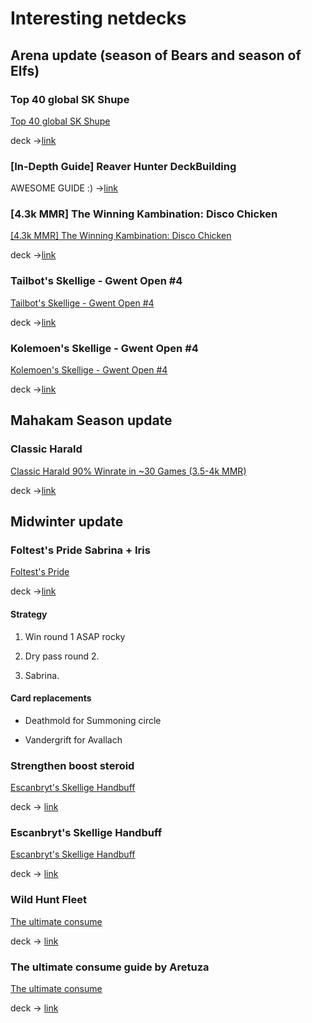 # Interesting netdecks

## Arena update (season of Bears and season of Elfs)

### Top 40 global SK Shupe

[Top 40 global SK Shupe](./snapshots/sk-shupe.PNG)

deck ->[link](https://www.gwentdb.com/decks/46968-top-40-global-sk-shupe)

### [In-Depth Guide] Reaver Hunter DeckBuilding

AWESOME GUIDE :) ->[link](https://ft.reddit.com/r/gwent/comments/8b7xhi/indepth_guide_reaver_hunter_deckbuilding/)

### [4.3k MMR] The Winning Kambination: Disco Chicken

[[4.3k MMR] The Winning Kambination: Disco Chicken](./snapshots/winning-kambination.PNG)

deck ->[link](https://www.gwentdb.com/decks/40183-4-3k-mmr-the-winning-kambination-disco-chicken)

### Tailbot's Skellige - Gwent Open #4

[Tailbot's Skellige - Gwent Open #4](./snapshots/tailbots-skellige-open-4.PNG)

deck ->[link](https://www.gwentdb.com/decks/45653-tailbots-skellige-gwent-open-4)

### Kolemoen's Skellige - Gwent Open #4

[Kolemoen's Skellige - Gwent Open #4](./snapshots/kolemoens-skellige-open-4.PNG)

deck ->[link](https://www.gwentdb.com/decks/45640-kolemoens-skellige-gwent-open-4)

## Mahakam Season update

### Classic Harald

[Classic Harald 90% Winrate in ~30 Games (3.5-4k MMR)](./snapshots/classic-harald.PNG)

deck ->[link](https://www.gwentdb.com/decks/43373-classic-harald-90-winrate-in-30-games-3-5-4k-mmr)

## Midwinter update

### Foltest's Pride Sabrina + Iris

[Foltest's Pride](./snapshots/foltests-pride.PNG)

deck ->[link](https://www.gwentdb.com/decks/41190-foltests-pride-sabrina-iris)

#### Strategy

1. Win round 1 ASAP rocky 

2. Dry pass round 2. 

3. Sabrina. 

#### Card replacements

- Deathmold for Summoning circle 

- Vandergrift for Avallach

### Strengthen boost steroid

[Escanbryt's Skellige Handbuff](./snapshots/strengthen-boost-steroid.PNG)

deck -> [link](https://www.gwentdb.com/decks/41552-strengthen-boost-steroid)

### Escanbryt's Skellige Handbuff

[Escanbryt's Skellige Handbuff](./snapshots/skellige-handbuff.PNG)

deck -> [link](https://www.gwentdb.com/decks/41942-escanbryts-skellige-handbuff)

### Wild Hunt Fleet

[The ultimate consume](./snapshots/wild-hunt-fleet.PNG)

deck -> [link](https://www.gwentdb.com/decks/41478-wild-hunt-fleet)

### The ultimate consume guide by Aretuza

[The ultimate consume](./snapshots/ultimate-consume.PNG)

deck -> [link](https://www.gwentdb.com/decks/41427-the-ultimate-consume-guide-by-aretuza)